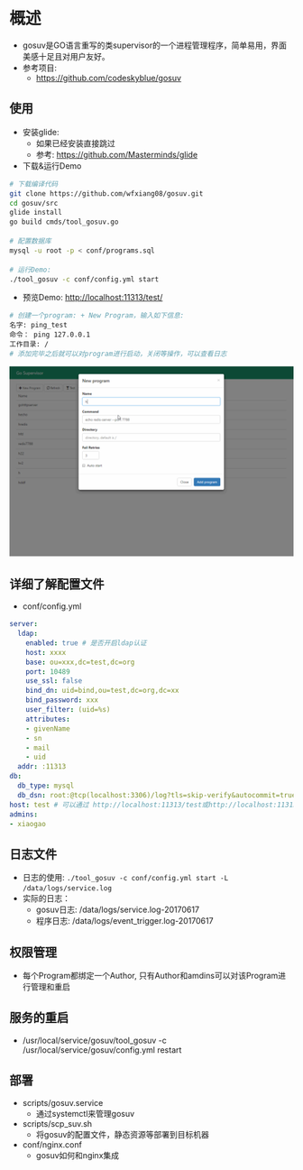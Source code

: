 # 概述
 * gosuv是GO语言重写的类supervisor的一个进程管理程序，简单易用，界面美感十足且对用户友好。
 * 参考项目:
	 * https://github.com/codeskyblue/gosuv

## 使用
* 安装glide:
	* 如果已经安装直接跳过
	* 参考: https://github.com/Masterminds/glide
* 下载&运行Demo

```bash
# 下载编译代码
git clone https://github.com/wfxiang08/gosuv.git
cd gosuv/src
glide install
go build cmds/tool_gosuv.go

# 配置数据库
mysql -u root -p < conf/programs.sql

# 运行Demo:
./tool_gosuv -c conf/config.yml start
```
* 预览Demo: [http://localhost:11313/test/](http://localhost:11313/test/)

```bash
# 创建一个program: + New Program，输入如下信息:
名字: ping_test
命令： ping 127.0.0.1
工作目录: /
# 添加完毕之后就可以对program进行启动，关闭等操作，可以查看日志
```
![RunImage](docs/gosuv.gif)

## 详细了解配置文件
* conf/config.yml

```yml
server:
  ldap:
    enabled: true # 是否开启ldap认证
    host: xxxx
    base: ou=xxx,dc=test,dc=org
    port: 10489
    use_ssl: false
    bind_dn: uid=bind,ou=test,dc=org,dc=xx
    bind_password: xxx
    user_filter: (uid=%s)
    attributes:
    - givenName
    - sn
    - mail
    - uid
  addr: :11313
db:
  db_type: mysql
  db_dsn: root:@tcp(localhost:3306)/log?tls=skip-verify&autocommit=true
host: test # 可以通过 http://localhost:11313/test或http://localhost:11313/来访问，
admins:
- xiaogao
```

## 日志文件
* 日志的使用: `./tool_gosuv -c conf/config.yml start -L /data/logs/service.log`
* 实际的日志：
    * gosuv日志: /data/logs/service.log-20170617
    * 程序日志:  /data/logs/event_trigger.log-20170617

## 权限管理
* 每个Program都绑定一个Author, 只有Author和amdins可以对该Program进行管理和重启

## 服务的重启
* /usr/local/service/gosuv/tool_gosuv -c /usr/local/service/gosuv/config.yml restart

## 部署
* scripts/gosuv.service
	* 通过systemctl来管理gosuv
* scripts/scp_suv.sh
	* 将gosuv的配置文件，静态资源等部署到目标机器
* conf/nginx.conf
	* gosuv如何和nginx集成